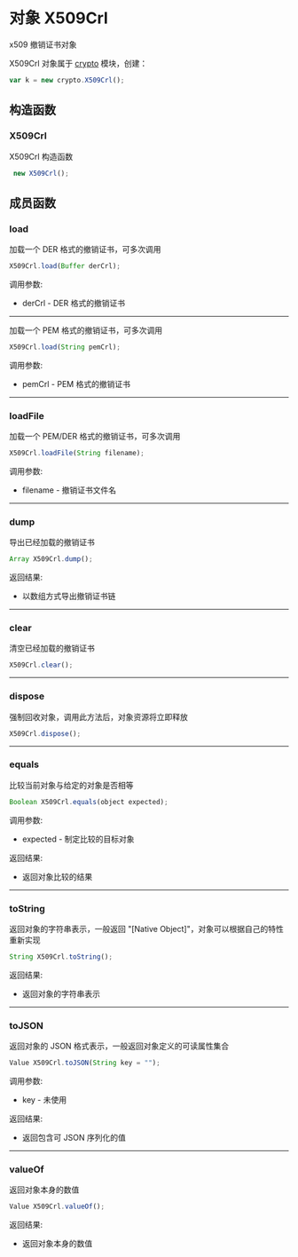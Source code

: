 # 对象 X509Crl
x509 撤销证书对象

X509Crl 对象属于 [crypto](../../module/ifs/crypto.md) 模块，创建：
```JavaScript
var k = new crypto.X509Crl();
```
## 构造函数
        
### X509Crl
X509Crl 构造函数
```JavaScript
 new X509Crl();
```

## 成员函数
        
### load
加载一个 DER 格式的撤销证书，可多次调用
```JavaScript
X509Crl.load(Buffer derCrl);
```

调用参数:
* derCrl - DER 格式的撤销证书

--------------------------
加载一个 PEM 格式的撤销证书，可多次调用
```JavaScript
X509Crl.load(String pemCrl);
```

调用参数:
* pemCrl - PEM 格式的撤销证书

--------------------------
### loadFile
加载一个 PEM/DER 格式的撤销证书，可多次调用
```JavaScript
X509Crl.loadFile(String filename);
```

调用参数:
* filename - 撤销证书文件名

--------------------------
### dump
导出已经加载的撤销证书
```JavaScript
Array X509Crl.dump();
```

返回结果:
* 以数组方式导出撤销证书链

--------------------------
### clear
清空已经加载的撤销证书
```JavaScript
X509Crl.clear();
```

--------------------------
### dispose
强制回收对象，调用此方法后，对象资源将立即释放
```JavaScript
X509Crl.dispose();
```

--------------------------
### equals
比较当前对象与给定的对象是否相等
```JavaScript
Boolean X509Crl.equals(object expected);
```

调用参数:
* expected - 制定比较的目标对象

返回结果:
* 返回对象比较的结果

--------------------------
### toString
返回对象的字符串表示，一般返回 "[Native Object]"，对象可以根据自己的特性重新实现
```JavaScript
String X509Crl.toString();
```

返回结果:
* 返回对象的字符串表示

--------------------------
### toJSON
返回对象的 JSON 格式表示，一般返回对象定义的可读属性集合
```JavaScript
Value X509Crl.toJSON(String key = "");
```

调用参数:
* key - 未使用

返回结果:
* 返回包含可 JSON 序列化的值

--------------------------
### valueOf
返回对象本身的数值
```JavaScript
Value X509Crl.valueOf();
```

返回结果:
* 返回对象本身的数值


